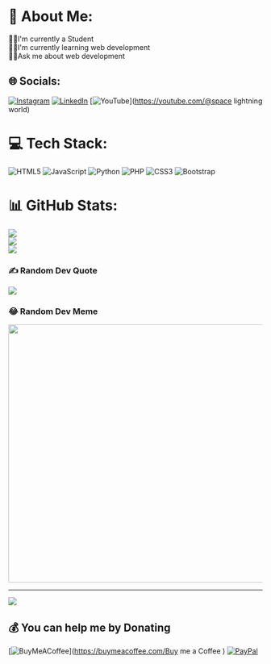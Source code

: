 # 💫 About Me:
👨‍🎓I'm currently a Student<br>👨‍💻I'm currently learning web development<br>👨‍🏫Ask me about web development


## 🌐 Socials:
[![Instagram](https://img.shields.io/badge/Instagram-%23E4405F.svg?logo=Instagram&logoColor=white)](https://instagram.com/space_lightning_world) [![LinkedIn](https://img.shields.io/badge/LinkedIn-%230077B5.svg?logo=linkedin&logoColor=white)](https://linkedin.com/in/syed-ahmed-bhai) [![YouTube](https://img.shields.io/badge/YouTube-%23FF0000.svg?logo=YouTube&logoColor=white)](https://youtube.com/@space lightning world) 

# 💻 Tech Stack:
![HTML5](https://img.shields.io/badge/html5-%23E34F26.svg?style=for-the-badge&logo=html5&logoColor=white) ![JavaScript](https://img.shields.io/badge/javascript-%23323330.svg?style=for-the-badge&logo=javascript&logoColor=%23F7DF1E) ![Python](https://img.shields.io/badge/python-3670A0?style=for-the-badge&logo=python&logoColor=ffdd54) ![PHP](https://img.shields.io/badge/php-%23777BB4.svg?style=for-the-badge&logo=php&logoColor=white) ![CSS3](https://img.shields.io/badge/css3-%231572B6.svg?style=for-the-badge&logo=css3&logoColor=white) ![Bootstrap](https://img.shields.io/badge/bootstrap-%23563D7C.svg?style=for-the-badge&logo=bootstrap&logoColor=white)
# 📊 GitHub Stats:
![](https://github-readme-stats.vercel.app/api?username=syed-ahmed-808&theme=dark&hide_border=false&include_all_commits=true&count_private=true)<br/>
![](https://github-readme-streak-stats.herokuapp.com/?user=syed-ahmed-808&theme=dark&hide_border=false)<br/>
![](https://github-readme-stats.vercel.app/api/top-langs/?username=syed-ahmed-808&theme=dark&hide_border=false&include_all_commits=true&count_private=true&layout=compact)

### ✍️ Random Dev Quote
![](https://quotes-github-readme.vercel.app/api?type=horizontal&theme=radical)

### 😂 Random Dev Meme
<img src="https://random-memer.herokuapp.com/" width="512px"/>

---
[![](https://visitcount.itsvg.in/api?id=syed-ahmed-808&icon=0&color=0)](https://visitcount.itsvg.in)

  ## 💰 You can help me by Donating
  [![BuyMeACoffee](https://img.shields.io/badge/Buy%20Me%20a%20Coffee-ffdd00?style=for-the-badge&logo=buy-me-a-coffee&logoColor=black)](https://buymeacoffee.com/Buy me a Coffee ) [![PayPal](https://img.shields.io/badge/PayPal-00457C?style=for-the-badge&logo=paypal&logoColor=white)](https://paypal.me/@spacelightworld) 

  
<!-- Proudly created with GPRM ( https://gprm.itsvg.in ) -->
